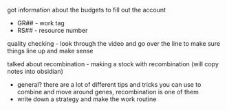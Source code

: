 got information about the budgets to fill out the account
- GR## - work tag
- RS## - resource number

quality checking - look through the video and go over the line to make sure things line up and make sense

talked about recombination - making a stock with recombination (will copy notes into obsidian)
- general? there are a lot of different tips and tricks you can use to combine and move around genes, recombination is one of them
- write down a strategy and make the work routine
